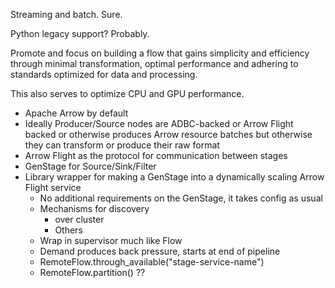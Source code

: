 Streaming and batch. Sure.

Python legacy support? Probably.

Promote and focus on building a flow that gains simplicity and efficiency through minimal transformation, optimal performance and adhering to standards optimized for data and processing.

This also serves to optimize CPU and GPU performance.

- Apache Arrow by default
- Ideally Producer/Source nodes are ADBC-backed or Arrow Flight backed or otherwise produces Arrow resource batches but otherwise they can transform or produce their raw format
- Arrow Flight as the protocol for communication between stages
- GenStage for Source/Sink/Filter
- Library wrapper for making a GenStage into a dynamically scaling Arrow Flight service
	- No additional requirements on the GenStage, it takes config as usual
	- Mechanisms for discovery
		- over cluster
		- Others
	- Wrap in supervisor much like Flow
	- Demand produces back pressure, starts at end of pipeline
	- RemoteFlow.through_available("stage-service-name")
	- RemoteFlow.partition() ??